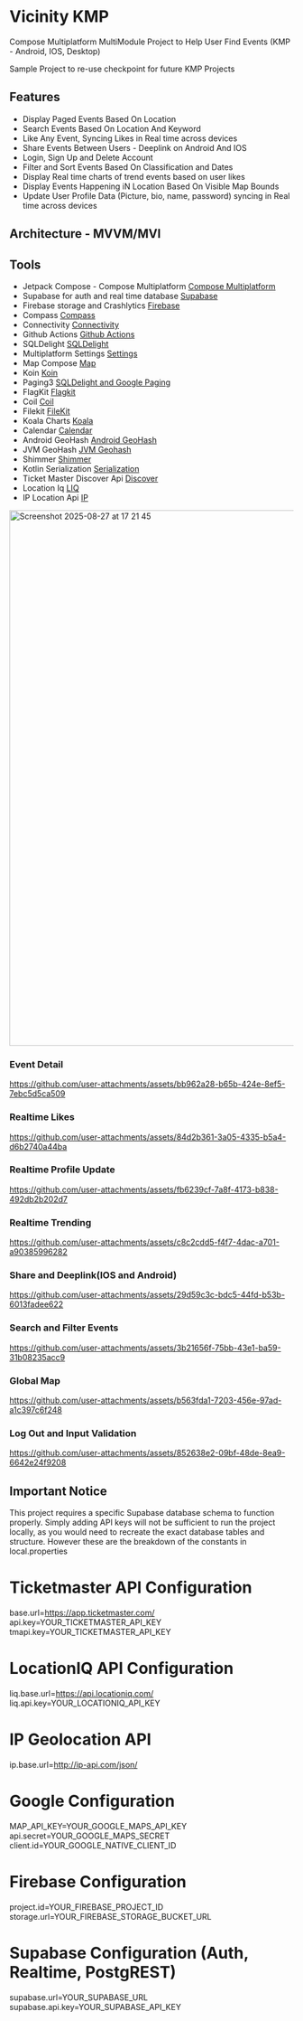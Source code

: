 # Vicinity KMP
Compose Multiplatform MultiModule Project to Help User Find Events (KMP - Android, IOS, Desktop)

Sample Project to re-use checkpoint for future KMP Projects


## Features
* Display Paged Events Based On Location
* Search Events Based On Location And Keyword
* Like Any Event, Syncing Likes in Real time across devices
* Share Events Between Users - Deeplink on Android And IOS
* Login, Sign Up and Delete Account
* Filter and Sort Events Based On Classification and Dates
* Display Real time charts of trend events based on user likes
* Display Events Happening iN Location Based On Visible Map Bounds
* Update User Profile Data (Picture, bio, name, password) syncing in Real time across devices

## Architecture - MVVM/MVI
## Tools
* Jetpack Compose - Compose Multiplatform [Compose Multiplatform](https://github.com/JetBrains/compose-multiplatform)
* Supabase for auth and real time database [Supabase](https://github.com/supabase-community/supabase-kt)
* Firebase storage and Crashlytics [Firebase](https://github.com/GitLiveApp/firebase-kotlin-sdk)
* Compass [Compass](https://github.com/jordond/compass)
* Connectivity [Connectivity](https://github.com/jordond/connectivity)
* Github Actions [Github Actions](https://github.com/features/actions)
* SQLDelight [SQLDelight](https://github.com/sqldelight/sqldelight)
* Multiplatform Settings [Settings](https://github.com/russhwolf/multiplatform-settings)
* Map Compose [Map](https://github.com/p-lr/MapComposeMP)
* Koin [Koin](https://github.com/InsertKoinIO/koin)
* Paging3 [SQLDelight and Google Paging](https://sqldelight.github.io/sqldelight/2.1.0/2.x/extensions/androidx-paging3/app.cash.sqldelight.paging3/index.html)
* FlagKit [Flagkit](https://github.com/acarlsen/kmp-flagkit)
* Coil [Coil](https://github.com/coil-kt/coil)
* Filekit [FileKit](https://github.com/vinceglb/FileKit)
* Koala Charts [Koala](https://github.com/KoalaPlot/koalaplot-core)
* Calendar [Calendar](https://github.com/kizitonwose/Calendar)
* Android GeoHash [Android GeoHash](https://github.com/drfonfon/android-kotlin-geohash)
* JVM GeoHash [JVM Geohash](https://github.com/kungfoo/geohash-java)
* Shimmer [Shimmer](https://github.com/valentinilk/compose-shimmer)
* Kotlin Serialization [Serialization](https://kotlinlang.org/docs/serialization.html#formats)
* Ticket Master Discover Api [Discover](https://developer.ticketmaster.com/products-and-docs/apis/discovery-api/v2/#search-events-v2)
* Location Iq [LIQ](https://my.locationiq.com)
* IP Location Api [IP](http://ip-api.com/json/)

<img width="1589" height="948" alt="Screenshot 2025-08-27 at 17 21 45" src="https://github.com/user-attachments/assets/ff81b22d-4857-4165-8307-46d46fb35305" />

### Event Detail
https://github.com/user-attachments/assets/bb962a28-b65b-424e-8ef5-7ebc5d5ca509

### Realtime Likes
https://github.com/user-attachments/assets/84d2b361-3a05-4335-b5a4-d6b2740a44ba


### Realtime Profile Update
https://github.com/user-attachments/assets/fb6239cf-7a8f-4173-b838-492db2b202d7


### Realtime Trending
https://github.com/user-attachments/assets/c8c2cdd5-f4f7-4dac-a701-a90385996282

### Share and Deeplink(IOS and Android)
https://github.com/user-attachments/assets/29d59c3c-bdc5-44fd-b53b-6013fadee622

### Search and Filter Events
https://github.com/user-attachments/assets/3b21656f-75bb-43e1-ba59-31b08235acc9


### Global Map
https://github.com/user-attachments/assets/b563fda1-7203-456e-97ad-a1c397c6f248

### Log Out and Input Validation
https://github.com/user-attachments/assets/852638e2-09bf-48de-8ea9-6642e24f9208





## Important Notice
This project requires a specific Supabase database schema to function properly. Simply adding API keys will not be sufficient to run the project locally, as you would need to recreate the exact database tables and structure.
However these are the breakdown of the constants in local.properties

# Ticketmaster API Configuration
base.url=https://app.ticketmaster.com/
api.key=YOUR_TICKETMASTER_API_KEY
tmapi.key=YOUR_TICKETMASTER_API_KEY

# LocationIQ API Configuration  
liq.base.url=https://api.locationiq.com/
liq.api.key=YOUR_LOCATIONIQ_API_KEY

# IP Geolocation API
ip.base.url=http://ip-api.com/json/

# Google Configuration
MAP_API_KEY=YOUR_GOOGLE_MAPS_API_KEY
api.secret=YOUR_GOOGLE_MAPS_SECRET
client.id=YOUR_GOOGLE_NATIVE_CLIENT_ID

# Firebase Configuration
project.id=YOUR_FIREBASE_PROJECT_ID
storage.url=YOUR_FIREBASE_STORAGE_BUCKET_URL

# Supabase Configuration (Auth, Realtime, PostgREST)
supabase.url=YOUR_SUPABASE_URL
supabase.api.key=YOUR_SUPABASE_API_KEY
















